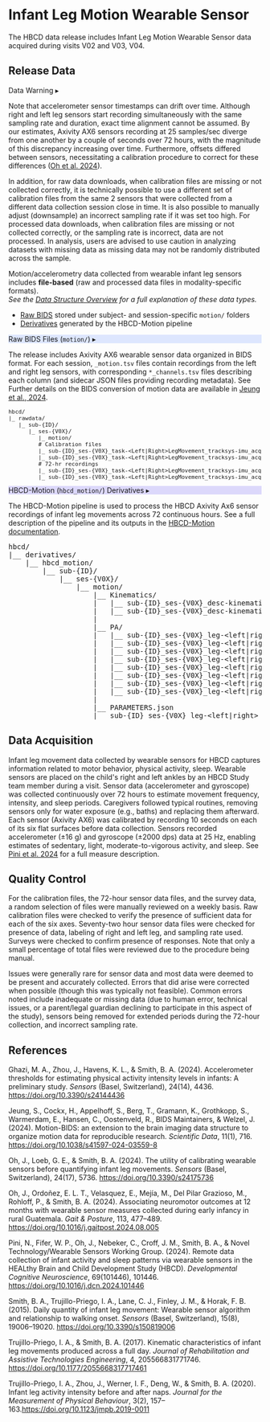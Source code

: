 # Infant Leg Motion Wearable Sensor

The HBCD data release includes Infant Leg Motion Wearable Sensor data acquired during visits V02 and V03, V04.

## Release Data

<div id="warning" class="warning-banner" onclick="toggleCollapse(this)">
    <span class="emoji"><i class="fas fa-exclamation-triangle"></i></span>
  <span class="text-with-link">
  <span class="text">Data Warning</i></span>
  <a class="anchor-link" href="#warning" title="Copy link">
  <i class="fa-solid fa-link"></i>
  </a>
  </span>
  <span class="arrow">▸</span>
</div>
<div class="warning-collapsible-content">
<p>Note that accelerometer sensor timestamps can drift over time. Although right and left leg sensors start recording simultaneously with the same sampling rate and duration, exact time alignment cannot be assumed. By our estimates, Axivity AX6 sensors recording at 25 samples/sec diverge from one another by a couple of seconds over 72 hours, with the magnitude of this discrepancy increasing over time. Furthermore, offsets differed between sensors, necessitating a calibration procedure to correct for these differences (<a href="https://doi.org/10.3390/s24175736">Oh et al. 2024</a>).</p>
<p>In addition, for raw data downloads, when calibration files are missing or not collected correctly, it is technically possible to use a different set of calibration files from the same 2 sensors that were collected from a different data collection session close in time. It is also possible to manually adjust (downsample) an incorrect sampling rate if it was set too high. For processed data downloads, when calibration files are missing or not collected correctly, or the sampling rate is incorrect, data are not processed. In analysis, users are advised to use caution in analyzing datasets with missing data as missing data may not be randomly distributed across the sample.</p> 
</div>

Motion/accelerometry data collected from wearable infant leg sensors includes **file-based** (raw and processed data files in modality-specific formats).      
<i>See the <a href="../../../datacuration/overview" target="_blank">Data Structure Overview</a> for a full explanation of these data types.</i>

 - <i class="fa fa-hammer"></i> <a href="../../../datacuration/file-based-data/#raw-bids" target="_blank">Raw BIDS</a> stored under subject- and session-specific <code>motion/</code> folders      
 - <i class="fas fa-cog"></i> <a href="../../../datacuration/file-based-data/#derivatives" target="_blank">Derivatives</a> generated by the HBCD-Motion pipeline      

<div id="rawbids" class="table-banner" onclick="toggleCollapse(this)" style="background-color: #dde6fe;">
  <span class="emoji"><i class="fa fa-folder-tree"></i></span>
  <span class="text-with-link">
  <span class="text">Raw BIDS Files (<code>motion/</code>)</span>
  <a class="anchor-link" href="#rawbids" title="Copy link">
  <i class="fa-solid fa-link"></i>
  </a>
  </span>
  <span class="arrow">▸</span>
</div>
<div class="table-collapsible-content">
<p>
The release includes Axivity AX6 wearable sensor data organized in BIDS format. 
For each session, <code>_motion.tsv</code> files contain recordings from the left and right leg sensors, 
with corresponding <code>*_channels.tsv</code> files describing each column (and sidecar JSON files providing recording metadata). 
See Further details on the BIDS conversion of motion data are available in 
<a href="https://doi.org/10.1038/s41597-024-03559-8" target="_blank">Jeung et al., 2024</a>.
</p>
<pre class="folder-tree" style="font-size: 11px;">
hbcd/
|_ rawdata/ 
   |_ sub-<span class="label">{ID}</span>/   
      |_ ses-<span class="label">{V0X}</span>/
         |_ motion/  
         <span class="hashtag"># Calibration files</span>
         |_ sub-<span class="label">{ID}</span>_ses-<span class="label">{V0X}</span>_task-<span class="placeholder">&lt;Left|Right&gt;</span>LegMovement_tracksys-imu_acq-<span class="placeholder">calibration</span>_motion.tsv  <span class="hashtag">(+JSON)</span>
         |_ sub-<span class="label">{ID}</span>_ses-<span class="label">{V0X}</span>_task-<span class="placeholder">&lt;Left|Right&gt;</span>LegMovement_tracksys-imu_acq-<span class="placeholder">calibration</span>_channels.tsv  <span class="hashtag">(+JSON)</span>
         <span class="hashtag"># 72-hr recordings</span>
         |_ sub-<span class="label">{ID}</span>_ses-<span class="label">{V0X}</span>_task-<span class="placeholder">&lt;Left|Right&gt;</span>LegMovement_tracksys-imu_acq-<span class="placeholder">primary</span>_motion.tsv  <span class="hashtag">(+JSON)</span>
         |_ sub-<span class="label">{ID}</span>_ses-<span class="label">{V0X}</span>_task-<span class="placeholder">&lt;Left|Right&gt;</span>LegMovement_tracksys-imu_acq-<span class="placeholder">primary</span>_channels.tsv  <span class="hashtag">(+JSON)</span>
</pre>
</div>

<div id="derivatives" class="table-banner" onclick="toggleCollapse(this)" style="background-color: #dcd8fb;">
  <span class="emoji"><i class="fa fa-folder-tree"></i></span>
  <span class="text-with-link">
    <span class="text">HBCD-Motion (<code>hbcd_motion/</code>) Derivatives</span>
  <a class="anchor-link" href="#derivatives" title="Copy link">
  <i class="fa-solid fa-link"></i>
  </a>
  </span>
  <span class="arrow">▸</span>
</div>
<div class="table-collapsible-content">
<p>The HBCD-Motion pipeline is used to process the HBCD Axivity Ax6 sensor recordings of infant leg movements across 72 continuous hours. See a full description of the pipeline and its outputs in the <a href="https://hbcd-motion-postproc.readthedocs.io/" target="_blank">HBCD-Motion documentation</a>.</p>
<pre class="folder-tree">
hbcd/
|__ derivatives/ 
    |__ hbcd_motion/
        |__ sub-<span class="label">{ID}</span>/
            |__ ses-<span class="label">{V0X}</span>/
                |__ motion/
                    |__ Kinematics/
                    |   |__ sub-<span class="label">{ID}</span>_ses-<span class="label">{V0X}</span>_desc-kinematics_recording-20_motion.json
                    |   |__ sub-<span class="label">{ID}</span>_ses-<span class="label">{V0X}</span>_desc-kinematics_recording-25_motion.json
                    |
                    |__ PA/
                    |   |__ sub-<span class="label">{ID}</span>_ses-<span class="label">{V0X}</span>_leg-<span class="placeholder">&lt;left|right&gt;</span>_desc-accelerationPA_BOUTS.tsv
                    |   |__ sub-<span class="label">{ID}</span>_ses-<span class="label">{V0X}</span>_leg-<span class="placeholder">&lt;left|right&gt;</span>_desc-accelerationPA_LOG.txt
                    |   |__ sub-<span class="label">{ID}</span>_ses-<span class="label">{V0X}</span>_leg-<span class="placeholder">&lt;left|right&gt;</span>_desc-accelerationPA_RAW.tsv
                    |   |__ sub-<span class="label">{ID}</span>_ses-<span class="label">{V0X}</span>_leg-<span class="placeholder">&lt;left|right&gt;</span>_desc-accelerationPA_SUMMARY.json
                    |   |__ sub-<span class="label">{ID}</span>_ses-<span class="label">{V0X}</span>_leg-<span class="placeholder">&lt;left|right&gt;</span>_desc-jerkPA_BOUTS.tsv
                    |   |__ sub-<span class="label">{ID}</span>_ses-<span class="label">{V0X}</span>_leg-<span class="placeholder">&lt;left|right&gt;</span>_desc-jerkPA_LOG.txt
                    |   |__ sub-<span class="label">{ID}</span>_ses-<span class="label">{V0X}</span>_leg-<span class="placeholder">&lt;left|right&gt;</span>_desc-jerkPA_RAW.tsv
                    |   |__ sub-<span class="label">{ID}</span>_ses-<span class="label">{V0X}</span>_leg-<span class="placeholder">&lt;left|right&gt;</span>_desc-jerkPA_SUMMARY.json
                    |
                    |__ PARAMETERS.json
                    |__ sub-<span class="label">{ID}</span>_ses-<span class="label">{V0X}</span>_leg-<span class="placeholder">&lt;left|right&gt;</span>_desc-calibrated_recording-20_motion.tsv
</pre>
</div>

## Data Acquisition

Infant leg movement data collected by wearable sensors for HBCD captures information related to motor behavior, physical activity, sleep. Wearable sensors are placed on the child's right and left ankles by an HBCD Study team member during a visit. Sensor data (accelerometer and gyroscope) was collected continuously over 72 hours to estimate movement frequency, intensity, and sleep periods. Caregivers followed typical routines, removing sensors only for water exposure (e.g., baths) and replacing them afterward. Each sensor (Axivity AX6) was calibrated by recording 10 seconds on each of its six flat surfaces before data collection. Sensors recorded accelerometer (±16 g) and gyroscope (±2000 dps) data at 25 Hz, enabling estimates of sedentary, light, moderate-to-vigorous activity, and sleep. See [Pini et al. 2024](https://doi.org/10.1016/j.dcn.2024.101446) for a full measure description.

## Quality Control

For the calibration files, the 72-hour sensor data files, and the survey data, a random selection of files were manually reviewed on a weekly basis. Raw calibration files were checked to verify the presence of sufficient data for each of the six axes. Seventy-two hour sensor data files were checked for presence of data, labeling of right and left leg, and sampling rate used. Surveys were checked to confirm presence of responses. Note that only a small percentage of total files were reviewed due to the procedure being manual.

Issues were generally rare for sensor data and most data were deemed to be present and accurately collected. Errors that did arise were corrected when possible (though this was typically not feasible). Common errors noted include inadequate or missing data (due to human error, technical issues, or a parent/legal guardian declining to participate in this aspect of the study), sensors being removed for extended periods during the 72-hour collection, and incorrect sampling rate.

## References

<div class="references">
    <p>Ghazi, M. A., Zhou, J., Havens, K. L., &amp; Smith, B. A. (2024). Accelerometer thresholds for estimating physical activity intensity levels in infants: A preliminary study. <em>Sensors</em> (Basel, Switzerland), 24(14), 4436. <a href="https://doi.org/10.3390/s24144436">https://doi.org/10.3390/s24144436</a></p>
    <p>Jeung, S., Cockx, H., Appelhoff, S., Berg, T., Gramann, K., Grothkopp, S., Warmerdam, E., Hansen, C., Oostenveld, R., BIDS Maintainers, &amp; Welzel, J. (2024). Motion-BIDS: an extension to the brain imaging data structure to organize motion data for reproducible research. <em>Scientific Data</em>, 11(1), 716. <a href="https://doi.org/10.1038/s41597-024-03559-8">https://doi.org/10.1038/s41597-024-03559-8</a></p>
    <p>Oh, J., Loeb, G. E., &amp; Smith, B. A. (2024). The utility of calibrating wearable sensors before quantifying infant leg movements. <em>Sensors</em> (Basel, Switzerland), 24(17), 5736. <a href="https://doi.org/10.3390/s24175736">https://doi.org/10.3390/s24175736</a></p>
    <p>Oh, J., Ordoñez, E. L. T., Velasquez, E., Mejía, M., Del Pilar Grazioso, M., Rohloff, P., &amp; Smith, B. A. (2024). Associating neuromotor outcomes at 12 months with wearable sensor measures collected during early infancy in rural Guatemala. <em>Gait &amp; Posture</em>, 113, 477–489. <a href="https://doi.org/10.1016/j.gaitpost.2024.08.005">https://doi.org/10.1016/j.gaitpost.2024.08.005</a></p>
    <p>Pini, N., Fifer, W. P., Oh, J., Nebeker, C., Croff, J. M., Smith, B. A., &amp; Novel Technology/Wearable Sensors Working Group. (2024). Remote data collection of infant activity and sleep patterns via wearable sensors in the HEALthy Brain and Child Development Study (HBCD). <em>Developmental Cognitive Neuroscience</em>, 69(101446), 101446. <a href="https://doi.org/10.1016/j.dcn.2024.101446">https://doi.org/10.1016/j.dcn.2024.101446</a></p>
    <p>Smith, B. A., Trujillo-Priego, I. A., Lane, C. J., Finley, J. M., &amp; Horak, F. B. (2015). Daily quantity of infant leg movement: Wearable sensor algorithm and relationship to walking onset. <em>Sensors</em> (Basel, Switzerland), 15(8), 19006–19020. <a href="https://doi.org/10.3390/s150819006">https://doi.org/10.3390/s150819006</a></p>
    <p>Trujillo-Priego, I. A., &amp; Smith, B. A. (2017). Kinematic characteristics of infant leg movements produced across a full day. <em>Journal of Rehabilitation and Assistive Technologies Engineering</em>, 4, 205566831771746. <a href="https://doi.org/10.1177/2055668317717461">https://doi.org/10.1177/2055668317717461</a></p>
    <p>Trujillo-Priego, I. A., Zhou, J., Werner, I. F., Deng, W., &amp; Smith, B. A. (2020). Infant leg activity intensity before and after naps. <em>Journal for the Measurement of Physical Behaviour</em>, 3(2), 157–163.<a href="https://doi.org/10.1123/jmpb.2019-0011">https://doi.org/10.1123/jmpb.2019-0011</a></p>
</div>
<br>